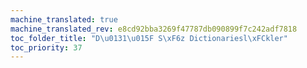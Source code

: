 ```yaml
---
machine_translated: true
machine_translated_rev: e8cd92bba3269f47787db090899f7c242adf7818
toc_folder_title: "D\u0131\u015F S\xF6z Dictionariesl\xFCkler"
toc_priority: 37
---
```



